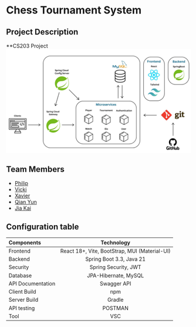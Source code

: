 # Chess Tournament System

## Project Description 
**CS203 Project 
![System Diagram](frontend/src/assets/System%20Diagram.jpg)

## Team Members
- [Philip](https://github.com/philipljh)  
- [Vicki](https://github.com/Milikciv)  
- [Xavier](https://github.com/teystyxavy)
- [Qian Yun](https://github.com/q1anyun)
- [Jia Kai](https://github.com/jiakai-2002)

## Configuration table
  
   | Components  | Technology  | 
   | :---        |    :----:   |   
   | Frontend  | React 18+, Vite, BootStrap, MUI (Material-UI) | 
   | Backend   | Spring Boot 3.3, Java 21 |
   | Security |  Spring Security, JWT|
   | Database | JPA-Hibernate, MySQL|
   | API Documentation	| Swagger API|
   | Client Build | npm|
   | Server Build| Gradle|
   | API testing| POSTMAN|
   | Tool | VSC|